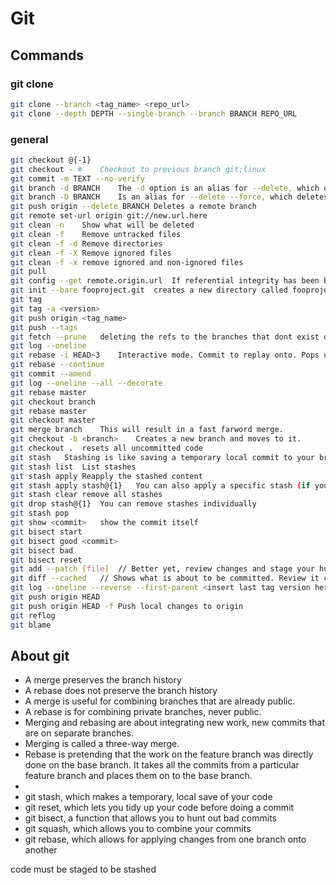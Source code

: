 # Git

## Commands

### git clone
```bash
git clone --branch <tag_name> <repo_url>
git clone --depth DEPTH --single-branch --branch BRANCH REPO_URL
```

### general
```bash
git checkout @{-1}
git checkout - #	Checkout to previous branch	git;linux
git commit -m TEXT --no-verify
git branch -d BRANCH	The -d option is an alias for --delete, which only deletes the branch if it has already been fully merged in its upstream branch. 
git branch -D BRANCH	Is an alias for --delete --force, which deletes the branch irrespective of its merged status.
git push origin --delete BRANCH	Deletes a remote branch
git remote set-url origin git://new.url.here		
git clean -n	Show what will be deleted
git clean -f	Remove untracked files
git clean -f -d	Remove directories
git clean -f -X	Remove ignored files
git clean -f -x	remove ignored and non-ignored files
git pull	
git config --get remote.origin.url	If referential integrity has been broken
git init --bare fooproject.git	creates a new directory called fooproject.git that contains all of the git objects.
git tag	
git tag -a <version>	
git push origin <tag_name>	
git push --tags	
git fetch --prune	deleting the refs to the branches that dont exist on the remote
git log --oneline	
git rebase -i HEAD~3	Interactive mode. Commit to replay onto. Pops up an editor with the rebase script.
git rebase --continue	
git commit --amend	
git log --oneline --all --decorate	
git rebase master	
git checkout branch
git rebase master
git checkout master
git merge branch	This will result in a fast farword merge.
git checkout -b <branch>	Creates a new branch and moves to it.
git checkout .	resets all uncommitted code
git stash	Stashing is like saving a temporary local commit to your branch. It is not possible to push a stash to a remote repository, so a stash is just for your own personal use.
git stash list	List stashes
git stash apply	Reapply the stashed content
git stash apply stash@{1}	You can also apply a specific stash (if you have stashed more than once) by running
git stash clear	remove all stashes
git drop stash@{1}	You can remove stashes individually
git stash pop	
git show <commit>	show the commit itself
git bisect start	
git bisect good <commit>
git bisect bad	
git bisect reset	
git add --patch [file] 	// Better yet, review changes and stage your hunks.
git diff --cached 	// Shows what is about to be committed. Review it carefully!
git log --oneline --reverse --first-parent <insert last tag version here>.. | cut -c 9-	
git push origin HEAD	
git push origin HEAD -f	Push local changes to origin
git reflog
git blame
```

## About git
- A merge preserves the branch history
- A rebase does not preserve the branch history
- A merge is useful for combining branches that are already public.
- A rebase is for combining private branches, never public.
- Merging and rebasing are about integrating new work, new commits that are on separate branches.
- Merging is called a three-way merge.
- Rebase is pretending that the work on the feature branch was directly done on the base branch. It takes all the commits from a particular feature branch and places them on to the base branch.
- 
- git stash, which makes a temporary, local save of your code
- git reset, which lets you tidy up your code before doing a commit
- git bisect, a function that allows you to hunt out bad commits
- git squash, which allows you to combine your commits
- git rebase, which allows for applying changes from one branch onto another

code must be staged to be stashed
